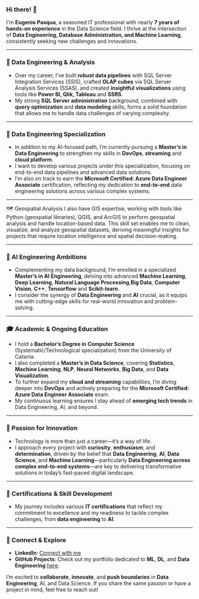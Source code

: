 ### Hi there! 👋

I'm **Eugenio Pasqua**, a seasoned IT professional with nearly **7 years of hands-on experience** in the Data Science field. I thrive at the intersection of **Data Engineering, Database Administration, and Machine Learning**, consistently seeking new challenges and innovations.

---

### 🔧 Data Engineering & Analysis
- Over my career, I’ve built **robust data pipelines** with SQL Server Integration Services (SSIS), crafted **OLAP cubes** via SQL Server Analysis Services (SSAS), and created **insightful visualizations** using tools like **Power BI, Qlik, Tableau** and **SSRS**.  
- My strong **SQL Server administration** background, combined with **query optimization** and **data modeling** skills, forms a solid foundation that allows me to handle data challenges of varying complexity.

---

### 📌 Data Engineering Specialization
- In addition to my AI-focused path, I’m currently pursuing a **Master’s in Data Engineering** to strengthen my skills in **DevOps**, **streaming** and **cloud platform**.
- I want to develop various projects under this specialization, focusing on end-to-end data pipelines and advanced data solutions.
- I’m also on track to earn the **Microsoft Certified: Azure Data Engineer Associate** certification, reflecting my dedication to **end-to-end** data engineering solutions across various complex systems.

---

🗺️ Geospatial Analysis
I also have GIS expertise, working with tools like Python (geospatial libraries), QGIS, and ArcGIS to perform geospatial analysis and handle location-based data.
This skill set enables me to clean, visualize, and analyze geospatial datasets, deriving meaningful insights for projects that require location intelligence and spatial decision-making.

---

### 🤖 AI Engineering Ambitions
- Complementing my data background, I’m enrolled in a specialized **Master’s in AI Engineering**, delving into advanced **Machine Learning**, **Deep Learning**, **Natural Language Processing**,**Big Data**, **Computer Vision**, **C++**, **Tensorflow** and **Scikit-learn**.  
- I consider the synergy of **Data Engineering** and **AI** crucial, as it equips me with cutting-edge skills for real-world innovation and problem-solving.

---

### 🎓 Academic & Ongoing Education
- I hold a **Bachelor’s Degree in Computer Science** (Systematic/Technological specialization) from the University of Catania.  
- I also completed a **Master’s in Data Science**, covering **Statistics**, **Machine Learning**, **NLP**, **Neural Networks**, **Big Data**, and **Data Visualization**.  
- To further expand my **cloud and streaming** capabilities, I’m diving deeper into **DevOps** and actively preparing for the **Microsoft Certified: Azure Data Engineer Associate** exam.  
- My continuous learning ensures I stay ahead of **emerging tech trends** in Data Engineering, AI, and beyond.

---

### 🚀 Passion for Innovation
- Technology is more than just a career—it’s a way of life.  
- I approach every project with **curiosity**, **enthusiasm**, and **determination**, driven by the belief that **Data Engineering**, **AI**, **Data Science**, and **Machine Learning**—particularly **Data Engineering across complex end-to-end systems**—are key to delivering transformative solutions in today’s fast-paced digital landscape.

---

### 🏅 Certifications & Skill Development
- My journey includes various **IT certifications** that reflect my commitment to excellence and my readiness to tackle complex challenges, from **data engineering** to **AI**.

---

### 🤝 Connect & Explore
- **LinkedIn**: [Connect with me](https://www.linkedin.com/in/genxdata58296/)  
- **GitHub Projects**: Check out my portfolio dedicated to **ML**, **DL**, and **Data Engineering** [here](https://github.com/sylver86?tab=repositories).

I’m excited to **collaborate**, **innovate**, and **push boundaries** in **Data Engineering**, AI, and Data Science. If you share the same passion or have a project in mind, feel free to reach out!
